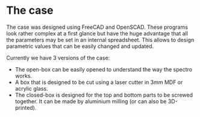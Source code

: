 # The case

The case was designed using FreeCAD and OpenSCAD. These programs look rather complex at a first glance but have the huge advantage that all the parameters may be set in an internal spreadsheet. This allows to design parametric values that can be easily changed and updated.

Currently we have 3 versions of the case:

- The open-box can be easily opened to understand the way the spectro works.
- A box that is designed to be cut using a laser cutter in 3mm MDF or acrylic glass.
- The closed-box is designed for the top and bottom parts to be screwed together. It can be made by aluminium milling (or can also be 3D-printed).
